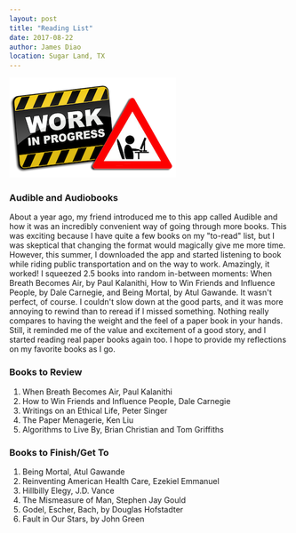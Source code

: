 ```yaml
---
layout: post
title: "Reading List"
date: 2017-08-22
author: James Diao
location: Sugar Land, TX
---
```


![In Progress](/img/in-progress.png)

### Audible and Audiobooks
About a year ago, my friend introduced me to this app called Audible and how it was an incredibly convenient way of going through more books. This was exciting because I have quite a few books on my "to-read" list, but I was skeptical that changing the format would magically give me more time. However, this summer, I downloaded the app and started listening to book while riding public transportation and on the way to work. Amazingly, it worked! I squeezed 2.5 books into random in-between moments: When Breath Becomes Air, by Paul Kalanithi, How to Win Friends and Influence People, by Dale Carnegie, and Being Mortal, by Atul Gawande. It wasn't perfect, of course. I couldn't slow down at the good parts, and it was more annoying to rewind than to reread if I missed something. Nothing really compares to having the weight and the feel of a paper book in your hands. Still, it reminded me of the value and excitement of a good story, and I started reading real paper books again too. I hope to provide my reflections on my favorite books as I go. 

### Books to Review
1. When Breath Becomes Air, Paul Kalanithi
2. How to Win Friends and Influence People, Dale Carnegie
3. Writings on an Ethical Life, Peter Singer
4. The Paper Menagerie, Ken Liu
5. Algorithms to Live By, Brian Christian and Tom Griffiths



### Books to Finish/Get To
1. Being Mortal, Atul Gawande
2. Reinventing American Health Care, Ezekiel Emmanuel
3. Hillbilly Elegy, J.D. Vance
4. The Mismeasure of Man, Stephen Jay Gould
5. Godel, Escher, Bach, by Douglas Hofstadter
6. Fault in Our Stars, by John Green



